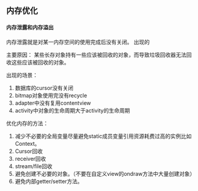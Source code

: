 ## 内存优化
#### 内存泄露和内存溢出

内存泄露就是对某一内存空间的使用完成后没有关闭。
出现的

主要原因：
某些长存对象持有一些应该被回收的对象，而导致垃圾回收器无法回收这些应该被回收的对象。

出现的场景：
1. 数据库的cursor没有关闭
2. bitmap对象使用完没有recycle
3. adapter中没有复用contentview
4. activity中对象的生命周期大于activity的生命周期

优化内存的方法：
1. 减少不必要的全局变量尽量避免static成员变量引用资源耗费过高的实例比如Context。
2. Cursor回收
3. receiver回收
4. stream/file回收
5. 避免创建不必要的对象。（不要在自定义view的ondraw方法中大量创建对象）
6. 避免内部getter/setter方法。